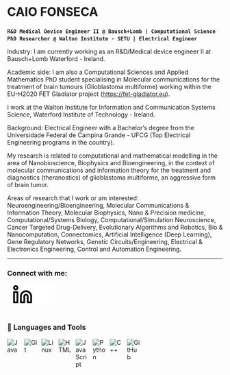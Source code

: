 # CAIO FONSECA

**`R&D Medical Device Engineer II @ Bausch+Lomb | Computational Science PhD Researcher @ Walton Institute - SETU | Electrical Engineer`**

Industry: I am currently working as an R&D/Medical device engineer II at Bausch+Lomb Waterford - Ireland.

Academic side: I am also a Computational Sciences and Applied Mathematics PhD student specialising in Molecular communications for the treatment of brain tumours (Glioblastoma multiforme) working within the EU-H2020 FET Gladiator project (https://fet-gladiator.eu).

I work at the Walton Institute for Information and Communication Systems Science, Waterford Institute of Technology - Ireland.

Background: Electrical Engineer with a Bachelor’s degree from the Universidade Federal de Campina Grande - UFCG (Top Electrical Engineering programs in the country).

My research is related to computational and mathematical modelling in the area of Nanobioscience, Biophysics and Bioengineering, in the context of molecular communications and information theory for the treatment and diagnostics (theranostics) of glioblastoma multiforme, an aggressive form of brain tumor. 

Areas of research that I work or am interested: Neuroengineering/Bioengineering, Molecular Communications & Information Theory, Molecular Biophysics, Nano & Precision medicine, Computational/Systems Biology, Computational/Simulation Neuroscience, Cancer Targeted Drug-Delivery, Evolutionary Algorithms and Robotics, Bio & Nanocomputation, Connectomics, Artificial Intelligence (Deep Learning), Gene Regulatory Networks, Genetic Circuits/Engineering, Electrical & Electronics Engineering, Control and Automation Engineering.

---

### Connect with me:

&nbsp;&nbsp;
[![website](img/linkedin-light.svg)](https://www.linkedin.com/in/caioqfonseca#gh-light-mode-only)
[![website](img/linkedin-dark.svg)](https://www.linkedin.com/in/caioqfonseca#gh-dark-mode-only)

#

### 🧰 Languages and Tools

<img align="left" alt="Java" width="30px" style="padding-right:10px;" src="https://cdn.jsdelivr.net/gh/devicons/devicon/icons/java/java-original.svg"/>
<img align="left" alt="Git" width="30px" style="padding-right:10px;" src="https://cdn.jsdelivr.net/gh/devicons/devicon/icons/git/git-original.svg" />
<img align="left" alt="Linux" width="30px" style="padding-right:10px;" src="https://cdn.jsdelivr.net/gh/devicons/devicon/icons/linux/linux-original.svg" />
<img align="left" alt="HTML" width="30px" style="padding-right:10px;" src="https://cdn.jsdelivr.net/gh/devicons/devicon/icons/html5/html5-plain.svg" />
<img align="left" alt="JavaScript" width="30px" style="padding-right:10px;" src="https://cdn.jsdelivr.net/gh/devicons/devicon/icons/javascript/javascript-plain.svg" />
<img align="left" alt="Python" width="30px" style="padding-right:10px;" src="https://cdn.jsdelivr.net/gh/devicons/devicon/icons/python/python-plain.svg" />
<img align="left" alt="C++" width="30px" style="padding-right:10px;" src="https://cdn.jsdelivr.net/gh/devicons/devicon/icons/cplusplus/cplusplus-line.svg" />
<img align="left" alt="GitHub" width="30px" style="padding-right:10px;" src="https://cdn.jsdelivr.net/gh/devicons/devicon/icons/github/github-original.svg" />
<br />

#

[website]: https://caiofonseca.netlify.app
